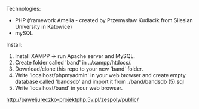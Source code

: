 Technologies:

- PHP (framework Amelia - created by Przemysław Kudłacik from Silesian University in Katowice)
- mySQL

Install:
  1. Install XAMPP -> run Apache server and MySQL.
  2. Create folder called 'band' in ../xampp/htdocs/.
  3. Download/clone this repo to your new 'band' folder.
  4. Write 'localhost/phpmyadmin' in your web browser and create empty database called 'bandsdb' and import it from ./band/bandsdb (5).sql
  5. Write 'localhost/band' in your web browser.

http://paweljureczko-projektphp.5v.pl/zespoly/public/
